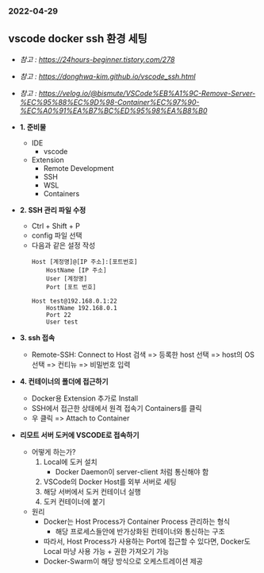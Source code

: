 ### 2022-04-29

## vscode docker ssh 환경 세팅
- *참고 : https://24hours-beginner.tistory.com/278*
- *참고 : https://donghwa-kim.github.io/vscode_ssh.html*
- *참고 : https://velog.io/@bismute/VSCode%EB%A1%9C-Remove-Server-%EC%95%88%EC%9D%98-Container%EC%97%90-%EC%A0%91%EA%B7%BC%ED%95%98%EA%B8%B0*
- **1. 준비물**
  - IDE
    - vscode
  - Extension
    - Remote Development
    - SSH
    - WSL
    - Containers

- **2. SSH 관리 파일 수정**
  - Ctrl + Shift + P
  - config 파일 선택
  - 다음과 같은 설정 작성
    ```
    Host [계정명]@[IP 주소]:[포트번호] 
        HostName [IP 주소] 
        User [계정명] 
        Port [포트 번호] 
        
    Host test@192.168.0.1:22 
        HostName 192.168.0.1 
        Port 22 
        User test
    ```

- **3. ssh 접속**
  - Remote-SSH: Connect to Host 검색 => 등록한 host 선택 => host의 OS 선택 => 컨티뉴 => 비밀번호 입력

- **4. 컨테이너의 폴더에 접근하기**
  - Docker용 Extension 추가로 Install
  - SSH에서 접근한 상태에서 원격 접속기 Containers를 클릭
  - 우 클릭 => Attach to Container

- **리모트 서버 도커에 VSCODE로 접속하기**
  - 어떻게 하는가?
    1. Local에 도커 설치
       - Docker Daemon이 server-client 처럼 통신해야 함
    2. VSCode의 Docker Host를 외부 서버로 세팅
    3. 해당 서버에서 도커 컨테이너 실행
    4. 도커 컨테이너에 붙기
  - 원리
    - Docker는 Host Process가 Container Process 관리하는 형식
      - 해당 프로세스들안에 반가상화된 컨테이너와 통신하는 구조
    - 따라서, Host Process가 사용하는 Port에 접근할 수 있다면, Docker도 Local 마냥 사용 가능 + 권한 가져오기 가능
    - Docker-Swarm이 해당 방식으로 오케스트레이션 제공
